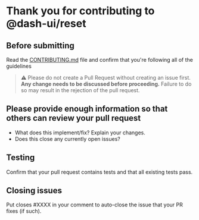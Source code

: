 # Thank you for contributing to @dash-ui/reset

## Before submitting

Read the [CONTRIBUTING.md](../CONTRIBUTING.md) file and confirm that you're following
all of the guidelines

> ⚠️ Please do not create a Pull Request without creating an issue first.
> **Any change needs to be discussed before proceeding.** Failure to do so may result
> in the rejection of the pull request.

## Please provide enough information so that others can review your pull request

- What does this implement/fix? Explain your changes.
- Does this close any currently open issues?

## Testing

Confirm that your pull request contains tests and that all existing tests pass.

## Closing issues

Put closes #XXXX in your comment to auto-close the issue that your PR fixes (if such).
